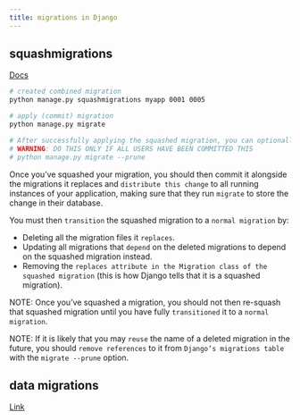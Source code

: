 ```yaml
---
title: migrations in Django
---
```


## squashmigrations

[Docs](https://docs.djangoproject.com/en/5.0/topics/migrations/#migration-squashing)

```bash
# created combined migration
python manage.py squashmigrations myapp 0001 0005

# apply (commit) migration
python manage.py migrate

# After successfully applying the squashed migration, you can optionally remove the old migration files that were squashed.
# WARNING: DO THIS ONLY IF ALL USERS HAVE BEEN COMMITTED THIS
# python manage.py migrate --prune
```

Once you’ve squashed your migration, you should then commit it alongside the migrations it replaces and `distribute this change` to all running instances of your application, making sure that they run `migrate` to store the change in their database.

You must then `transition` the squashed migration to a `normal migration` by:

- Deleting all the migration files it `replaces`.
- Updating all migrations that `depend` on the deleted migrations to depend on the squashed migration instead.
- Removing the `replaces attribute in the Migration class of the squashed migration` (this is how Django tells that it is a squashed migration).

NOTE: Once you’ve squashed a migration, you should not then re-squash that squashed migration until you have fully `transitioned` it to a `normal migration`.

NOTE: If it is likely that you may `reuse` the name of a deleted migration in the future, you should `remove references` to it from `Django’s migrations table` with the `migrate --prune` option.

## data migrations

[Link](https://docs.djangoproject.com/en/5.1/topics/migrations/#data-migrations)
